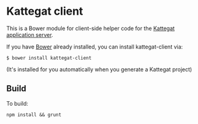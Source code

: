 # Kattegat client

This is a Bower module for client-side helper code for the [Kattegat application server](https://github.com/ClintH/kattegat).

If you have [Bower](http://bower.io/) already installed, you can install kattegat-client via:

````
$ bower install kattegat-client
````

(It's installed for you automatically when you generate a Kattegat project)

## Build

To build:

```
npm install && grunt
```

